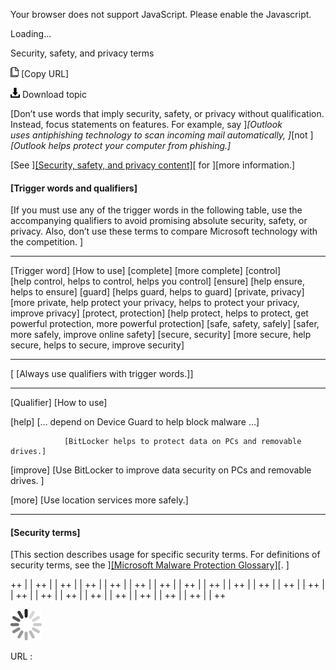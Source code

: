 Your browser does not support JavaScript. Please enable the Javascript.

Loading...

Security, safety, and privacy terms

![Copy URL](security-safety-privacy-terms_files/Copy.png) [Copy URL]

![Download](security-safety-privacy-terms_files/Download.png)
Download topic

[Don’t use words that imply security, safety, or privacy without qualification. Instead, focus statements on features. For example, say ]*[Outlook uses antiphishing technology to scan incoming mail automatically, ]*[not ]*[Outlook helps protect your computer from phishing.]*

[See ][[Security, safety, and privacy content]](https://worldready.cloudapp.net/Styleguide/Read?id=2700&topicid=26896)[ for ][more information.]

#### [Trigger words and qualifiers]

[If you must use any of the trigger words in the following table, use the accompanying qualifiers to avoid promising absolute security, safety, or privacy. Also, don’t use these terms to compare Microsoft technology with the competition. ]

  ------------------------ -------------------------------------------------------------------------------------------
  [Trigger word]           [How to use]
  [complete]               [more complete]
  [control]                [help control, helps to control, helps you control]
  [ensure]                 [help ensure, helps to ensure]
  [guard]                  [helps guard, helps to guard]
  [private, privacy]       [more private, help protect your privacy, helps to protect your privacy, improve privacy]
  [protect, protection]    [help protect, helps to protect, get powerful protection, more powerful protection]
  [safe, safety, safely]   [safer, more safely, improve online safety]
  [secure, security]       [more secure, help secure, helps to secure, improve security]
  ------------------------ -------------------------------------------------------------------------------------------

[
[Always use qualifiers with trigger words.]]

  ------------- ------------------------------------------------------------------------
  [Qualifier]   [How to use]

  [help]        [… depend on Device Guard to help block malware …]
                
                [BitLocker helps to protect data on PCs and removable drives.]

  [improve]     [Use BitLocker to improve data security on PCs and removable drives. ]

  [more]        [Use location services more safely.]
  ------------- ------------------------------------------------------------------------

#### [Security terms]

[This section describes usage for specific security terms. For definitions of security terms, see the ][[Microsoft Malware Protection Glossary]](http://www.microsoft.com/security/portal/mmpc/shared/glossary.aspx)[. ]        

++
|  |
++
|  |
++
|  |
++
|  |
++
|  |
++
|  |
++
|  |
++
|  |
++
|  |
++
|  |
++
|  |
++
|  |
++
|  |
++
|  |
++
|  |
++
|  |
++
|  |
++
|  |
++
|  |
++
|  |
++
|  |
++

![In progress](security-safety-privacy-terms_files/activity-large.gif)

URL :


